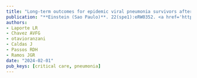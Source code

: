 ```yaml
---
title: "Long-term outcomes for epidemic viral pneumonia survivors after discharge from the intensive care unit: a systematic review"
publication: "**Einstein (Sao Paulo)**. 22(spe1):eRW0352. <a href='https://doi.org/10.31744/einstein_journal/2024rw0352' target='_blank' rel='noopener noreferrer'>10.31744/einstein_journal/2024rw0352</a>"
authors:
- Laporte LR
- Chavez AVFG
- otavioranzani
- Caldas J
- Passos RDH
- Ramos JGR
date: "2024-02-01"
pub_keys: [critical care, pneumonia]
---
```

